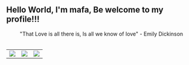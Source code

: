 ## Hello World, I'm mafa, Be welcome to my profile!!!


<div align="center">
<a>"That Love is all there is, Is all we know of love" - Emily Dickinson</a>
</div><br>

<div align="center">
 <table>
   <tr>
     <td>
       <img src="https://media1.tenor.com/m/NdQqMG4jGu4AAAAC/emisue.gif")
      </td>
        <td>
         <img src="https://media1.tenor.com/m/DNi67V2Qz_IAAAAC/dickinson-emisue.gif">
       </td>
        <td>
         <img src="https://media1.tenor.com/m/oCnTULk2mQIAAAAC/hailee-steinfeld-hailee.gif">
       </td>
    </tr>
 </table>







